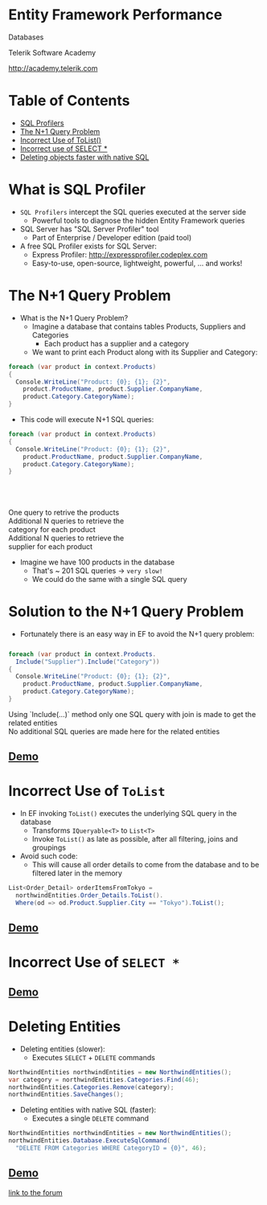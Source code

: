 <!-- section start -->

<!-- attr: {id: 'title', class: 'slide-title', hasScriptWrapper: true} -->

# Entity Framework Performance
<div class="signature">
    <p class="signature-course">Databases</p>
    <p class="signature-initiative">Telerik Software Academy</p>
    <a href="http://academy.telerik.com" class="signature-link">http://academy.telerik.com</a>
</div>

<!-- section start -->
<!-- attr: { id:'table-of-contents' } -->
# Table of Contents
* [SQL Profilers](#what-is-sql-profiler)
* [The N+1 Query Problem](#the-n1-query-problem)
* [Incorrect Use of ToList()](#incorrect-use-of-tolist)
* [Incorrect use of SELECT *](#incorrect-use-of-select-)
* [Deleting objects faster with native SQL](#deleting-entities)

<!-- section start -->
<!-- attr: { id:'what-is-sql-profiler', class:'slide-section', showInPresentation:true } -->
<!-- # SQL Profilers
## How to Trace All Executed SQL Commands? -->

# What is SQL Profiler
* `SQL Profilers` intercept the SQL queries executed at the server side
  * Powerful tools to diagnose the hidden Entity Framework queries
* SQL Server has "SQL Server Profiler" tool
  * Part of Enterprise / Developer edition (paid tool)
* A free SQL Profiler exists for SQL Server:
  * Express Profiler: http://expressprofiler.codeplex.com
  * Easy-to-use, open-source, lightweight, powerful, … and works!

<!-- attr: { class:'slide-section table-of-contents', showInPresentation:true } -->
<!-- # Express Profiler
## [Demo]()

<!-- section start -->
<!-- attr: { id:'the-n1-query-problem', class:'slide-section', showInPresentation:true } -->
<!-- # The N+1 Query Problem
## What is the N+1 Query Problem and How to Avoid It? -->

# The N+1 Query Problem
* What is the N+1 Query Problem?
  * Imagine a database that contains tables Products, Suppliers and Categories
    * Each product has a supplier and a category
  * We want to print each Product along with its Supplier and Category:

```cs
foreach (var product in context.Products)
{
  Console.WriteLine("Product: {0}; {1}; {2}",
    product.ProductName, product.Supplier.CompanyName,
    product.Category.CategoryName);
}
```

<!-- attr: { hasScriptWrapper:true, showInPresentation:true } -->
<!-- # The N+1 Query Problem -->
* This code will execute N+1 SQL queries:

```cs
foreach (var product in context.Products)
{
  Console.WriteLine("Product: {0}; {1}; {2}",
    product.ProductName, product.Supplier.CompanyName,
    product.Category.CategoryName);
}
```

<div class="fragment" style="padding-top:10%">
  <div class="balloon" style="width:250px; left:67%; top:22%" >One query to retrive the products</div>
  <div class="balloon" style="width:250px; left:25%; top:47%" >Additional N queries to retrieve the category for each product</div>
  <div class="balloon" style="width:250px; left:70%; top:40%" >Additional N queries to retrieve the supplier for each product</div>

* Imagine we have 100 products in the database
  * That's ~ 201 SQL queries -> `very slow!`
  * We could do the same with a single SQL query
</div>

<!-- attr: { hasScriptWrapper:true } -->
# Solution to the N+1 Query Problem
* Fortunately there is an easy way in EF to avoid the N+1 query problem:
<div style="margin-top:5%"></div>

```cs
foreach (var product in context.Products.
  Include("Supplier").Include("Category"))
{
  Console.WriteLine("Product: {0}; {1}; {2}",
    product.ProductName, product.Supplier.CompanyName,
    product.Category.CategoryName);
}
```

<div class="fragment">
  <div class="balloon" style="width:500px; left:40%; top:40%" >Using `Include(…)` method only one SQL query with join is made to get the related entities</div>
  <div class="balloon" style="width:500px; left:40%; top:80%" >No additional SQL queries are made here for the related entities</div>
</div>

<!-- attr: { class:'slide-section table-of-contents', showInPresentation:true } -->
<!-- # Solution to the N+1 Query Problem -->
## [Demo]()

<!-- section start -->
<!-- attr: { id:'incorrect-use-of-tolist', class:'slide-section', showInPresentation:true } -->
<!-- # Incorrect Use of `ToList()`
## How ToList() Can Significantly Affect the Performance -->

<!-- attr: { style:'font-size:0.95em' } -->
# Incorrect Use of `ToList`
* In EF invoking `ToList()` executes the underlying SQL query in the database
  * Transforms `IQueryable<T>` to `List<T>`
  * Invoke `ToList()` as late as possible, after all filtering, joins and groupings
* Avoid such code:
  * This will cause all order details to come from the database and to be filtered later in the memory

```cs
List<Order_Detail> orderItemsFromTokyo =
  northwindEntities.Order_Details.ToList().
  Where(od => od.Product.Supplier.City == "Tokyo").ToList();
```

<!-- attr: { class:'slide-section table-of-contents', showInPresentation:true } -->
<!-- # Incorrect Use of ToList() -->
## [Demo]()

<!-- attr: {  id:'incorrect-use-of-select-', class:'slide-section table-of-contents', showInPresentation:true } -->
# Incorrect Use of `SELECT *`
## [Demo]()

<!-- section start -->
<!-- attr: { id:'deleting-entities', class:'slide-section', showInPresentation:true } -->
<!-- # Deleting Entities Faster with Native SQL Query -->

<!-- attr: { style:'font-size:0.95em' } -->
# Deleting Entities
* Deleting entities (slower):
  * Executes `SELECT` + `DELETE` commands

```cs
NorthwindEntities northwindEntities = new NorthwindEntities();
var category = northwindEntities.Categories.Find(46);
northwindEntities.Categories.Remove(category);
northwindEntities.SaveChanges();
```

* Deleting entities with native SQL (faster):
  * Executes a single `DELETE` command

```cs
NorthwindEntities northwindEntities = new NorthwindEntities();
northwindEntities.Database.ExecuteSqlCommand(
  "DELETE FROM Categories WHERE CategoryID = {0}", 46);
```

<!-- attr: { class:'slide-section table-of-contents', showInPresentation:true } -->
<!-- # Deleting Entities Faster with Native SQL Query -->
## [Demo]()

<!-- section start -->
<!-- attr: { id:'questions', class:'slide-section', showInPresentation:true } -->
<!-- # Questions
## Databases -->
[link to the forum]()
